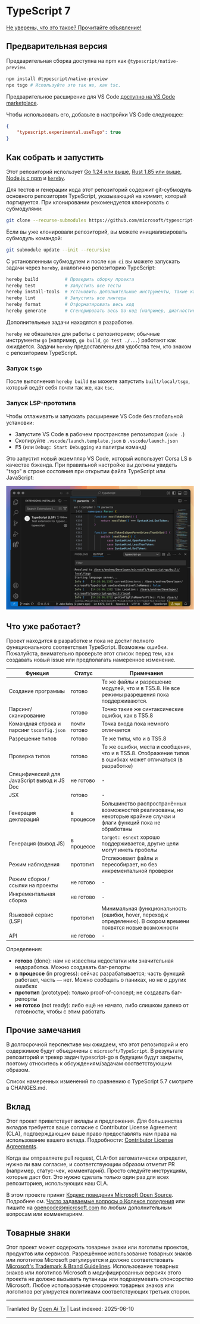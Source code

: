 # TypeScript 7

[Не уверены, что это такое? Прочитайте объявление!](https://devblogs.microsoft.com/typescript/typescript-native-port/)

## Предварительная версия

Предварительная сборка доступна на npm как `@typescript/native-preview`.

```sh
npm install @typescript/native-preview
npx tsgo # Используйте это так же, как tsc.
```

Предварительное расширение для VS Code [доступно на VS Code marketplace](https://marketplace.visualstudio.com/items?itemName=TypeScriptTeam.native-preview).

Чтобы использовать его, добавьте в настройки VS Code следующее:

```json
{
    "typescript.experimental.useTsgo": true
}
```

## Как собрать и запустить

Этот репозиторий использует [Go 1.24 или выше](https://go.dev/dl/), [Rust 1.85 или выше](https://www.rust-lang.org/tools/install), [Node.js с npm](https://nodejs.org/) и [`hereby`](https://www.npmjs.com/package/hereby).

Для тестов и генерации кода этот репозиторий содержит git-субмодуль основного репозитория TypeScript, указывающий на коммит, который портируется.
При клонировании рекомендуется клонировать с субмодулями:

```sh
git clone --recurse-submodules https://github.com/microsoft/typescript-go.git
```

Если вы уже клонировали репозиторий, вы можете инициализировать субмодуль командой:

```sh
git submodule update --init --recursive
```

С установленным субмодулем и после `npm ci` вы можете запускать задачи через `hereby`, аналогично репозиторию TypeScript:

```sh
hereby build          # Проверить сборку проекта
hereby test           # Запустить все тесты
hereby install-tools  # Установить дополнительные инструменты, такие как линтеры
hereby lint           # Запустить все линтеры
hereby format         # Отформатировать весь код
hereby generate       # Сгенерировать весь Go-код (например, диагностика, коммитится в репозиторий)
```

Дополнительные задачи находятся в разработке.

`hereby` не обязателен для работы с репозиторием; обычные инструменты `go` (например, `go build`, `go test ./...`) работают как ожидается.
Задачи `hereby` предоставлены для удобства тем, кто знаком с репозиторием TypeScript.

### Запуск `tsgo`

После выполнения `hereby build` вы можете запустить `built/local/tsgo`, который ведёт себя почти так же, как `tsc`.

### Запуск LSP-прототипа

Чтобы отлаживать и запускать расширение VS Code без глобальной установки:

* Запустите VS Code в рабочем пространстве репозитория (`code .`)
* Скопируйте `.vscode/launch.template.json` в `.vscode/launch.json`
* <kbd>F5</kbd> (или `Debug: Start Debugging` из палитры команд)

Это запустит новый экземпляр VS Code, который использует Corsa LS в качестве бэкенда. При правильной настройке вы должны увидеть "tsgo" в строке состояния при открытии файла TypeScript или JavaScript:

![Скриншот LSP-прототипа](https://raw.githubusercontent.com/microsoft/typescript-go/main/.github/ls-screenshot.png)


## Что уже работает?

Проект находится в разработке и пока не достиг полного функционального соответствия TypeScript. Возможны ошибки. Пожалуйста, внимательно проверьте этот список перед тем, как создавать новый issue или предполагать намеренное изменение.

| Функция | Статус | Примечания |
|---------|--------|------------|
| Создание программы | готово | Те же файлы и разрешение модулей, что и в TS5.8. Не все режимы разрешения пока поддерживаются. |
| Парсинг/сканирование | готово | Точно такие же синтаксические ошибки, как в TS5.8 |
| Командная строка и парсинг `tsconfig.json` | почти готово | Точка входа пока немного отличается |
| Разрешение типов | готово | Те же типы, что и в TS5.8 |
| Проверка типов | готово | Те же ошибки, места и сообщения, что и в TS5.8. Отображение типов в ошибках может отличаться (в разработке) |
| Специфический для JavaScript вывод и JS Doc | не готово | - |
| JSX | готово | - |
| Генерация деклараций | в процессе | Большинство распространённых возможностей реализованы, но некоторые крайние случаи и флаги функций пока не обработаны |
| Генерация (вывод JS) | в процессе | `target: esnext` хорошо поддерживается, другие цели могут иметь пробелы |
| Режим наблюдения | прототип | Отслеживает файлы и пересобирает, но без инкрементальной проверки |
| Режим сборки / ссылки на проекты | не готово | - |
| Инкрементальная сборка | не готово | - |
| Языковой сервис (LSP) | прототип | Минимальная функциональность (ошибки, hover, переход к определению). В скором времени появятся новые возможности |
| API | не готово | - |

Определения:

 * **готово** (done): нам не известны недостатки или значительная недоработка. Можно создавать баг-репорты
 * **в процессе** (in progress): сейчас разрабатывается; часть функций работает, часть — нет. Можно сообщать о паниках, но не о других ошибках
 * **прототип** (prototype): только proof-of-concept; не создавать баг-репорты
 * **не готово** (not ready): либо ещё не начато, либо слишком далеко от готовности, чтобы с этим работать

## Прочие замечания

В долгосрочной перспективе мы ожидаем, что этот репозиторий и его содержимое будут объединены с `microsoft/TypeScript`.
В результате репозиторий и трекер задач typescript-go в будущем будут закрыты, поэтому относитесь к обсуждениям/задачам соответствующим образом.

Список намеренных изменений по сравнению с TypeScript 5.7 смотрите в CHANGES.md.

## Вклад

Этот проект приветствует вклады и предложения. Для большинства вкладов требуется ваше согласие с
Contributor License Agreement (CLA), подтверждающим ваше право предоставлять нам
права на использование вашего вклада. Подробности: [Contributor License Agreements](https://cla.opensource.microsoft.com).

Когда вы отправляете pull request, CLA-бот автоматически определит, нужно ли вам согласие,
и соответствующим образом отметит PR (например, статус-чек, комментарий). Просто следуйте инструкциям,
которые даст бот. Это нужно сделать только один раз для всех репозиториев, использующих наш CLA.

В этом проекте принят [Кодекс поведения Microsoft Open Source](https://opensource.microsoft.com/codeofconduct/).
Подробнее см. [Часто задаваемые вопросы о Кодексе поведения](https://opensource.microsoft.com/codeofconduct/faq/) или
пишите на [opencode@microsoft.com](mailto:opencode@microsoft.com) по любым дополнительным вопросам или комментариям.

## Товарные знаки

Этот проект может содержать товарные знаки или логотипы проектов, продуктов или сервисов. Разрешённое использование товарных знаков или логотипов Microsoft регулируется и должно соответствовать
[Microsoft's Trademark & Brand Guidelines](https://www.microsoft.com/legal/intellectualproperty/trademarks/usage/general).
Использование товарных знаков или логотипов Microsoft в модифицированных версиях этого проекта не должно вызывать путаницы или подразумевать спонсорство Microsoft.
Любое использование сторонних товарных знаков или логотипов регулируется политиками соответствующих третьих сторон.



---


Tranlated By [Open Ai Tx](https://github.com/OpenAiTx/OpenAiTx) | Last indexed: 2025-06-10


---
